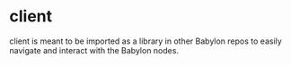 # client

client is meant to be imported as a library in other Babylon repos to easily navigate and interact with the Babylon nodes.
